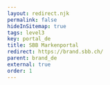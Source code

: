 ```yaml
---
layout: redirect.njk
permalink: false
hideInSitemap: true
tags: level3
key: portal_de
title: SBB Markenportal
redirect: https://brand.sbb.ch/
parent: brand_de
external: true
order: 1
---
```

